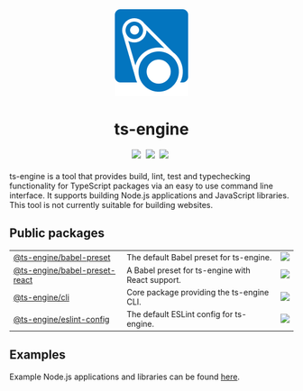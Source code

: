 <header align="center" style="margin-bottom: 20px;">
  <img 
    src="https://raw.githubusercontent.com/ts-engine/assets/master/logo.png"
    alt="ts-engine logo" 
  />
  <h1>ts-engine</h1>
  <img style="display: inline-block; margin-right: 5px;" src="https://github.com/ts-engine/ts-engine/workflows/Verify/badge.svg" />
  <img style="display: inline-block; margin-right: 5px;" src="https://github.com/ts-engine/ts-engine/workflows/Publish/badge.svg" />
  <img style="display: inline-block; margin-right: 5px;" src="https://badgen.net/github/release/ts-engine/ts-engine" />
</header>

ts-engine is a tool that provides build, lint, test and typechecking functionality for TypeScript packages via an easy to use command line interface. It supports building Node.js applications and JavaScript libraries. This tool is not currently suitable for building websites.

## Public packages

|                                                                          |                                                  |                                                                                                                                                                                        |
| ------------------------------------------------------------------------ | ------------------------------------------------ | -------------------------------------------------------------------------------------------------------------------------------------------------------------------------------------- |
| [@ts-engine/babel-preset](./packages/babel-preset/README.md)             | The default Babel preset for ts-engine.          | <a href="https://www.npmjs.com/package/@ts-engine/babel-preset" rel="noopener noreferrer" target="_blank"><img src="https://badgen.net/npm/v/@ts-engine/babel-preset"></a>             |
| [@ts-engine/babel-preset-react](./packages/babel-preset-react/README.md) | A Babel preset for ts-engine with React support. | <a href="https://www.npmjs.com/package/@ts-engine/babel-preset-react" rel="noopener noreferrer" target="_blank"><img src="https://badgen.net/npm/v/@ts-engine/babel-preset-react"></a> |
| [@ts-engine/cli](./packages/cli/README.md)                               | Core package providing the ts-engine CLI.        | <a href="https://www.npmjs.com/package/@ts-engine/cli" rel="noopener noreferrer" target="_blank"><img src="https://badgen.net/npm/v/@ts-engine/cli"></a>                               |
| [@ts-engine/eslint-config](./packages/eslint-config/README.md)           | The default ESLint config for ts-engine.         | <a href="https://www.npmjs.com/package/@ts-engine/eslint-config" rel="noopener noreferrer" target="_blank"><img src="https://badgen.net/npm/v/@ts-engine/eslint-config"></a>           |

## Examples

Example Node.js applications and libraries can be found [here](./packages/@examples).
